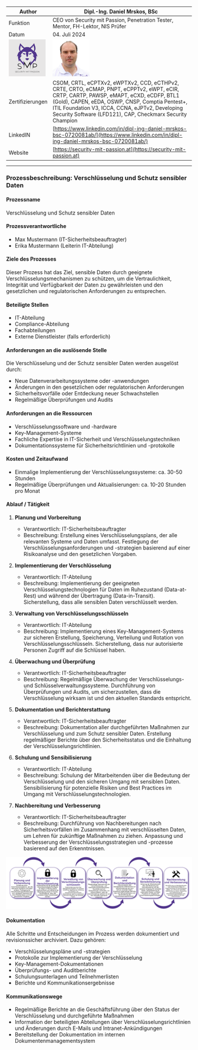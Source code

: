 | Author | Dipl.-Ing. Daniel Mrskos, BSc |  
|--------|---------------------------------------------------------------|   
| Funktion | CEO von Security mit Passion, Penetration Tester, Mentor, FH-Lektor, NIS Prüfer |                               
| Datum  | 04. Juli 2024                                                 |
| <img src="SMP_LOGO.png" alt="Firmenlogo" width="100"/>    | <img src="daniel.jpeg" alt="Author" width="100"/>                         |                                              |
| Zertifizierungen  | CSOM, CRTL, eCPTXv2, eWPTXv2, CCD, eCTHPv2, CRTE, CRTO, eCMAP, PNPT, eCPPTv2, eWPT, eCIR, CRTP, CARTP, PAWSP, eMAPT, eCXD, eCDFP, BTL1 (Gold), CAPEN, eEDA, OSWP, CNSP, Comptia Pentest+, ITIL Foundation V3, ICCA, CCNA, eJPTv2, Developing Security Software (LFD121), CAP, Checkmarx Security Champion                                         |
| LinkedIN  | [https://www.linkedin.com/in/dipl-ing-daniel-mrskos-bsc-0720081ab/](https://www.linkedin.com/in/dipl-ing-daniel-mrskos-bsc-0720081ab/)  
| Website  | [https://security-mit-passion.at](https://security-mit-passion.at)  

---

### Prozessbeschreibung: Verschlüsselung und Schutz sensibler Daten

#### Prozessname
Verschlüsselung und Schutz sensibler Daten

#### Prozessverantwortliche
- Max Mustermann (IT-Sicherheitsbeauftragter)
- Erika Mustermann (Leiterin IT-Abteilung)

#### Ziele des Prozesses
Dieser Prozess hat das Ziel, sensible Daten durch geeignete Verschlüsselungsmechanismen zu schützen, um die Vertraulichkeit, Integrität und Verfügbarkeit der Daten zu gewährleisten und den gesetzlichen und regulatorischen Anforderungen zu entsprechen.

#### Beteiligte Stellen
- IT-Abteilung
- Compliance-Abteilung
- Fachabteilungen
- Externe Dienstleister (falls erforderlich)

#### Anforderungen an die auslösende Stelle
Die Verschlüsselung und der Schutz sensibler Daten werden ausgelöst durch:
- Neue Datenverarbeitungssysteme oder -anwendungen
- Änderungen in den gesetzlichen oder regulatorischen Anforderungen
- Sicherheitsvorfälle oder Entdeckung neuer Schwachstellen
- Regelmäßige Überprüfungen und Audits

#### Anforderungen an die Ressourcen
- Verschlüsselungssoftware und -hardware
- Key-Management-Systeme
- Fachliche Expertise in IT-Sicherheit und Verschlüsselungstechniken
- Dokumentationssysteme für Sicherheitsrichtlinien und -protokolle

#### Kosten und Zeitaufwand
- Einmalige Implementierung der Verschlüsselungssysteme: ca. 30-50 Stunden
- Regelmäßige Überprüfungen und Aktualisierungen: ca. 10-20 Stunden pro Monat

#### Ablauf / Tätigkeit

1. **Planung und Vorbereitung**
   - Verantwortlich: IT-Sicherheitsbeauftragter
   - Beschreibung: Erstellung eines Verschlüsselungsplans, der alle relevanten Systeme und Daten umfasst. Festlegung der Verschlüsselungsanforderungen und -strategien basierend auf einer Risikoanalyse und den gesetzlichen Vorgaben.

2. **Implementierung der Verschlüsselung**
   - Verantwortlich: IT-Abteilung
   - Beschreibung: Implementierung der geeigneten Verschlüsselungstechnologien für Daten im Ruhezustand (Data-at-Rest) und während der Übertragung (Data-in-Transit). Sicherstellung, dass alle sensiblen Daten verschlüsselt werden.

3. **Verwaltung von Verschlüsselungsschlüsseln**
   - Verantwortlich: IT-Abteilung
   - Beschreibung: Implementierung eines Key-Management-Systems zur sicheren Erstellung, Speicherung, Verteilung und Rotation von Verschlüsselungsschlüsseln. Sicherstellung, dass nur autorisierte Personen Zugriff auf die Schlüssel haben.

4. **Überwachung und Überprüfung**
   - Verantwortlich: IT-Sicherheitsbeauftragter
   - Beschreibung: Regelmäßige Überwachung der Verschlüsselungs- und Schlüsselverwaltungssysteme. Durchführung von Überprüfungen und Audits, um sicherzustellen, dass die Verschlüsselung wirksam ist und den aktuellen Standards entspricht.

5. **Dokumentation und Berichterstattung**
   - Verantwortlich: IT-Sicherheitsbeauftragter
   - Beschreibung: Dokumentation aller durchgeführten Maßnahmen zur Verschlüsselung und zum Schutz sensibler Daten. Erstellung regelmäßiger Berichte über den Sicherheitsstatus und die Einhaltung der Verschlüsselungsrichtlinien.

6. **Schulung und Sensibilisierung**
   - Verantwortlich: IT-Abteilung
   - Beschreibung: Schulung der Mitarbeitenden über die Bedeutung der Verschlüsselung und den sicheren Umgang mit sensiblen Daten. Sensibilisierung für potenzielle Risiken und Best Practices im Umgang mit Verschlüsselungstechnologien.

7. **Nachbereitung und Verbesserung**
   - Verantwortlich: IT-Sicherheitsbeauftragter
   - Beschreibung: Durchführung von Nachbereitungen nach Sicherheitsvorfällen im Zusammenhang mit verschlüsselten Daten, um Lehren für zukünftige Maßnahmen zu ziehen. Anpassung und Verbesserung der Verschlüsselungsstrategien und -prozesse basierend auf den Erkenntnissen.

<img src="24_prozessgrafik.png" alt="Prozessgrafik" width="800"/> 

#### Dokumentation
Alle Schritte und Entscheidungen im Prozess werden dokumentiert und revisionssicher archiviert. Dazu gehören:
- Verschlüsselungspläne und -strategien
- Protokolle zur Implementierung der Verschlüsselung
- Key-Management-Dokumentationen
- Überprüfungs- und Auditberichte
- Schulungsunterlagen und Teilnehmerlisten
- Berichte und Kommunikationsergebnisse

#### Kommunikationswege
- Regelmäßige Berichte an die Geschäftsführung über den Status der Verschlüsselung und durchgeführte Maßnahmen
- Information der beteiligten Abteilungen über Verschlüsselungsrichtlinien und Änderungen durch E-Mails und Intranet-Ankündigungen
- Bereitstellung der Dokumentation im internen Dokumentenmanagementsystem